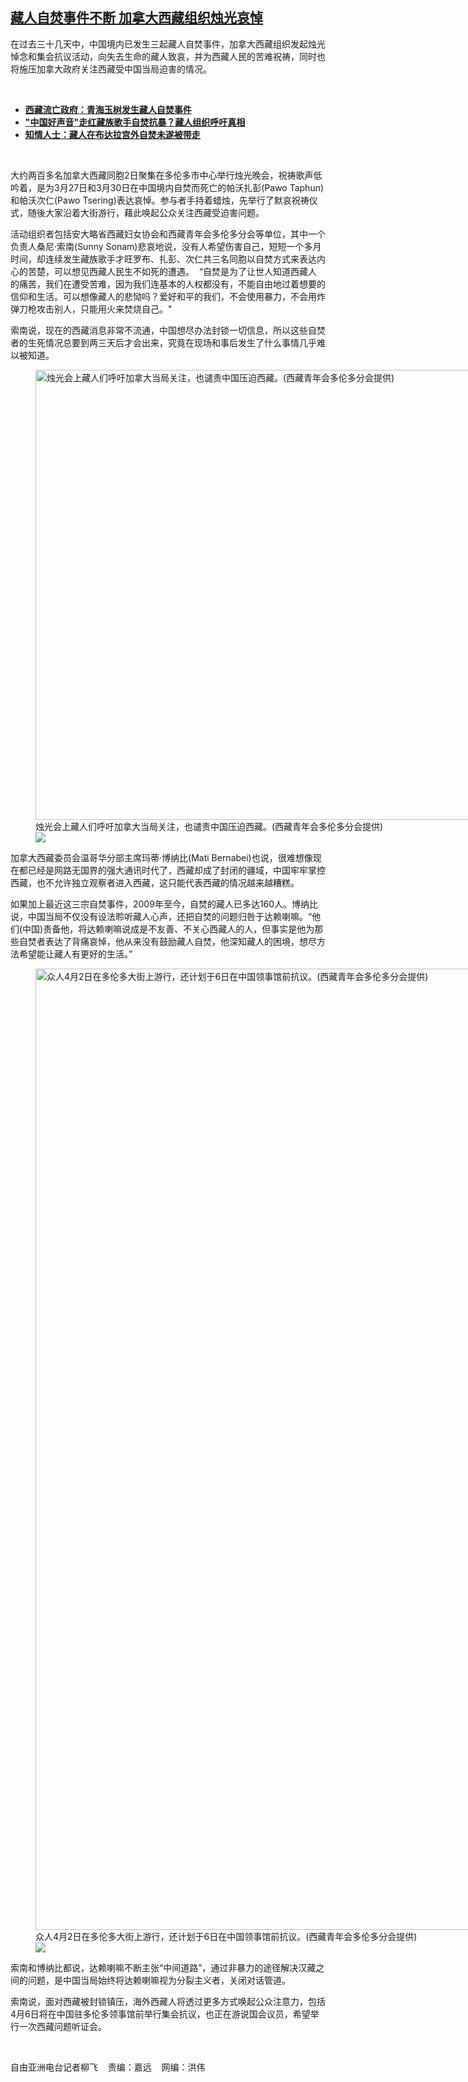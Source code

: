 <!--1649100420000-->
[藏人自焚事件不断   加拿大西藏组织烛光哀悼](https://www.rfa.org/mandarin/yataibaodao/shaoshuminzu/lf-04042022151020.html)
------

<p>在过去三十几天中，中国境内已发生三起藏人自焚事件，加拿大西藏组织发起烛光悼念和集会抗议活动，向失去生命的藏人致哀，并为西藏人民的苦难祝祷，同时也将施压加拿大政府关注西藏受中国当局迫害的情况。</p><p><br/></p><ul><li><a href="https://www.rfa.org/mandarin/Xinwen/5-03312022111831.html"><strong>西藏流亡政府：青海玉树发生藏人自焚事件</strong></a></li><li><strong><a href="https://www.rfa.org/mandarin/yataibaodao/shaoshuminzu/hx-03072022083515.html">"中国好声音"走红藏族歌手自焚抗暴？藏人组织呼吁真相</a></strong></li><li><strong><a href="https://www.rfa.org/mandarin/Xinwen/9-02282022145159.html">知情人士：藏人在布达拉宫外自焚未遂被带走</a></strong></li></ul><p><br/></p><p>大约两百多名加拿大西藏同胞2日聚集在多伦多市中心举行烛光晚会，祝祷歌声低吟着，是为3月27日和3月30日在中国境内自焚而死亡的帕沃扎彭(Pawo Taphun)和帕沃次仁(Pawo Tsering)表达哀悼。参与者手持着蜡烛，先举行了默哀祝祷仪式，随後大家沿着大街游行，藉此唤起公众关注西藏受迫害问题。</p><p>活动组织者包括安大略省西藏妇女协会和西藏青年会多伦多分会等单位，其中一个负责人桑尼·索南(Sunny Sonam)悲哀地说，没有人希望伤害自己，短短一个多月时间，却连续发生藏族歌手才旺罗布、扎彭、次仁共三名同胞以自焚方式来表达内心的苦楚，可以想见西藏人民生不如死的遭遇。  “自焚是为了让世人知道西藏人的痛苦，我们在遭受苦难，因为我们连基本的人权都没有，不能自由地过着想要的信仰和生活。可以想像藏人的悲恸吗？爱好和平的我们，不会使用暴力，不会用炸弹刀枪攻击别人，只能用火来焚烧自己。"</p><p>索南说，现在的西藏消息非常不流通，中国想尽办法封锁一切信息，所以这些自焚者的生死情况总要到两三天后才会出来，究竟在现场和事后发生了什么事情几乎难以被知道。</p><p><figure class="image-richtext image-inline captioned" style="width:1280px;"><img alt="烛光会上藏人们呼吁加拿大当局关注，也谴责中国压迫西藏。(西藏青年会多伦多分会提供)" height="720" src="https://www.rfa.org/mandarin/yataibaodao/shaoshuminzu/lf-04042022151020.html/p2.jpg/@@images/99614705-e768-4b8b-8a83-7f970c5df3e4.jpeg" title="P2.jpg" width="1280"/><figcaption class="image-caption">烛光会上藏人们呼吁加拿大当局关注，也谴责中国压迫西藏。(西藏青年会多伦多分会提供)</figcaption><small></small><div id="zoomattribute"><a data-caption="烛光会上藏人们呼吁加拿大当局关注，也谴责中国压迫西藏。(西藏青年会多伦多分会提供)" data-fancybox="" href="https://www.rfa.org/mandarin/yataibaodao/shaoshuminzu/lf-04042022151020.html/p2.jpg" id="single_image" title="烛光会上藏人们呼吁加拿大当局关注，也谴责中国压迫西藏。(西藏青年会多伦多分会提供)"><img src="/++plone++rfa-resources/img/icon-zoom.png"/></a></div></figure></p><p>加拿大西藏委员会温哥华分部主席玛蒂·博纳比(Mati Bernabei)也说，很难想像现在都已经是网路无国界的强大通讯时代了，西藏却成了封闭的疆域，中国牢牢掌控西藏，也不允许独立观察者进入西藏，这只能代表西藏的情况越来越糟糕。</p><p>如果加上最近这三宗自焚事件，2009年至今，自焚的藏人已多达160人。博纳比说，中国当局不仅没有设法聆听藏人心声，还把自焚的问题归咎于达赖喇嘛。“他们(中国)责备他，将达赖喇嘛说成是不友善、不关心西藏人的人，但事实是他为那些自焚者表达了背痛哀悼，他从来没有鼓励藏人自焚，他深知藏人的困境，想尽方法希望能让藏人有更好的生活。”</p><p><figure class="image-richtext image-inline captioned" style="width:1152px;"><img alt="众人4月2日在多伦多大街上游行，还计划于6日在中国领事馆前抗议。(西藏青年会多伦多分会提供)" height="1538" src="https://www.rfa.org/mandarin/yataibaodao/shaoshuminzu/lf-04042022151020.html/p3.jpg/@@images/e41db263-d230-4c69-aab6-92854ec935bf.jpeg" title="P3.jpg" width="1152"/><figcaption class="image-caption">众人4月2日在多伦多大街上游行，还计划于6日在中国领事馆前抗议。(西藏青年会多伦多分会提供)</figcaption><small></small><div id="zoomattribute"><a data-caption="众人4月2日在多伦多大街上游行，还计划于6日在中国领事馆前抗议。(西藏青年会多伦多分会提供)" data-fancybox="" href="https://www.rfa.org/mandarin/yataibaodao/shaoshuminzu/lf-04042022151020.html/p3.jpg" id="single_image" title="众人4月2日在多伦多大街上游行，还计划于6日在中国领事馆前抗议。(西藏青年会多伦多分会提供)"><img src="/++plone++rfa-resources/img/icon-zoom.png"/></a></div></figure></p><p>索南和博纳比都说，达赖喇嘛不断主张“中间道路”，通过非暴力的途径解决汉藏之间的问题，是中国当局始终将达赖喇嘛视为分裂主义者，关闭对话管道。</p><p>索南说，面对西藏被封锁镇压，海外西藏人将透过更多方式唤起公众注意力，包括4月6日将在中国驻多伦多领事馆前举行集会抗议，也正在游说国会议员，希望举行一次西藏问题听证会。</p><p><br/></p><p>自由亚洲电台记者柳飞    责编：嘉远    网编：洪伟</p>
